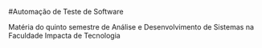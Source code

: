 #Automação de Teste de Software

Matéria do quinto semestre de Análise e Desenvolvimento de Sistemas na Faculdade Impacta de Tecnologia 